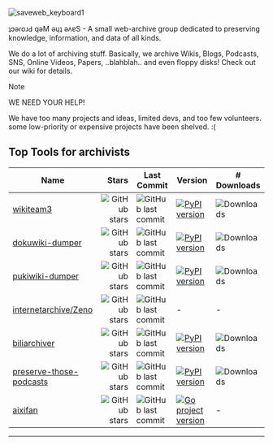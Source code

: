 ![saveweb_keyboard1](https://github.com/user-attachments/assets/320585b2-c103-43b8-a65d-173c82e2c649)

ʇɔǝɾoɹԀ qǝM ǝɥʇ ǝʌɐS - A small web-archive group dedicated to preserving knowledge, information, and data of all kinds.

We do a lot of archiving stuff. Basically, we archive Wikis, Blogs, Podcasts, SNS, Online Videos, Papers, ..blahblah.. and even floppy disks!
Check out our wiki for details.

>[!NOTE]
> WE NEED YOUR HELP!
>
> We have too many projects and ideas, limited devs, and too few volunteers. some low-priority or expensive projects have been shelved. :(

## Top Tools for archivists

| Name  | Stars | Last Commit | Version | # Downloads |
| ----  | ------: | ----------- | ------- | ----------- |
| [wikiteam3](https://github.com/saveweb/wikiteam3) | ![GitHub stars](https://img.shields.io/github/stars/saveweb/wikiteam3) | ![GitHub last commit](https://img.shields.io/github/last-commit/saveweb/wikiteam3) | [![PyPI version](https://img.shields.io/pypi/v/wikiteam3)](https://pypi.org/project/wikiteam3/) | ![Downloads](https://img.shields.io/pypi/dm/wikiteam3) |
| [dokuwiki-dumper](https://github.com/saveweb/dokuwiki-dumper) | ![GitHub stars](https://img.shields.io/github/stars/saveweb/dokuwiki-dumper) | ![GitHub last commit](https://img.shields.io/github/last-commit/saveweb/dokuwiki-dumper) | [![PyPI version](https://img.shields.io/pypi/v/dokuwikidumper)](https://pypi.org/project/dokuwikidumper/) | ![Downloads](https://img.shields.io/pypi/dm/dokuwikidumper) |
| [pukiwiki-dumper](https://github.com/saveweb/pukiwiki-dumper) | ![GitHub stars](https://img.shields.io/github/stars/saveweb/pukiwiki-dumper) | ![GitHub last commit](https://img.shields.io/github/last-commit/saveweb/pukiwiki-dumper) | [![PyPI version](https://img.shields.io/pypi/v/pukiwikidumper)](https://pypi.org/project/pukiwikidumper/) | ![Downloads](https://img.shields.io/pypi/dm/pukiwikidumper) |
| [internetarchive/Zeno](https://github.com/internetarchive/Zeno) | ![GitHub stars](https://img.shields.io/github/stars/internetarchive/Zeno) | ![GitHub last commit](https://img.shields.io/github/last-commit/internetarchive/Zeno) | - | - |
| [biliarchiver](https://github.com/saveweb/biliarchiver) | ![GitHub stars](https://img.shields.io/github/stars/saveweb/biliarchiver) | ![GitHub last commit](https://img.shields.io/github/last-commit/saveweb/biliarchiver) | [![PyPI version](https://img.shields.io/pypi/v/biliarchiver)](https://pypi.org/project/biliarchiver/) | ![Downloads](https://img.shields.io/pypi/dm/biliarchiver) |
| [preserve-those-podcasts](https://github.com/saveweb/preserve-those-podcasts) | ![GitHub stars](https://img.shields.io/github/stars/saveweb/preserve-those-podcasts) | ![GitHub last commit](https://img.shields.io/github/last-commit/saveweb/preserve-those-podcasts) | [![PyPI version](https://img.shields.io/pypi/v/PreserveThosePod)](https://pypi.org/project/PreserveThosePod/) | ![Downloads](https://img.shields.io/pypi/dm/PreserveThosePod) |
| [aixifan](https://github.com/saveweb/aixifan) | ![GitHub stars](https://img.shields.io/github/stars/saveweb/aixifan) | ![GitHub last commit](https://img.shields.io/github/last-commit/saveweb/aixifan) | [![Go project version](https://badge.fury.io/go/github.com%2Fsaveweb%2Faixifan.svg)](https://badge.fury.io/go/github.com%2Fsaveweb%2Faixifan) | - |

---

